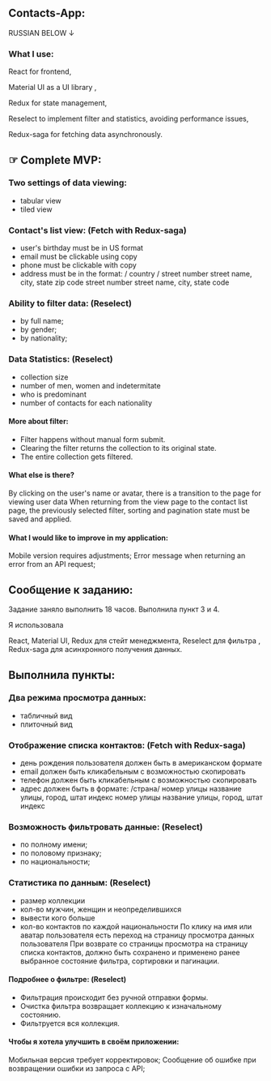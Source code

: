 ## Contacts-App:
RUSSIAN BELOW &#x2193;

### What I use:
React for frontend,

Material UI as a UI library ,

Redux for state management,

Reselect to implement filter and statistics, avoiding performance issues,

Redux-saga for fetching data asynchronously.

## &#9758; Complete MVP:

### Two settings of data viewing:
* tabular view
* tiled view

### Contact's list view: (Fetch with Redux-saga)
* user's birthday must be in US format
* email must be clickable using copy
* phone must be clickable with copy
* address must be in the format: / country / street number street name, city, state zip code
street number street name, city, state code

### Ability to filter data: (Reselect)
* by full name;
* by gender;
* by nationality;

### Data Statistics: (Reselect)
* collection size
* number of men, women and indetermitate
* who is predominant
* number of contacts for each nationality

#### More about filter: 
* Filter happens without manual form submit.
* Clearing the filter returns the collection to its original state.
* The entire collection gets filtered.

#### What else is there?
By clicking on the user's name or avatar, there is a transition to the page for viewing user data
When returning from the view page to the contact list page, the previously selected filter, sorting and pagination state must be saved and applied.

#### What I would like to improve in my application:
Mobile version requires adjustments;
Error message when returning an error from an API request;



## Сообщение к заданию:
Задание заняло выполнить 18 часов.
Выполнила пункт 3 и 4.

Я использовала 

React, 
Material UI, 
Redux для стейт менеджмента,
Reselect для фильтра ,
Redux-saga для асинхронного получения данных.

## Выполнила пункты:

### Два режима просмотра данных: 
* табличный вид 
* плиточный вид 

### Отображение списка контактов: (Fetch with Redux-saga)
* день рождения пользователя должен быть в американском формате 
* email должен быть кликабельным с возможностью скопировать 
* телефон должен быть кликабельным с возможностью скопировать 
* адрес должен быть в формате:   /страна/ номер улицы название улицы, город, штат индекс 
номер улицы название улицы, город, штат индекс 

### Возможность фильтровать данные: (Reselect)
* по полному имени;
* по половому признаку;
* по национальности; 

### Статистика по данным:  (Reselect)
* размер коллекции 
* кол-во мужчин, женщин и неопределившихся 
* вывести кого больше
* кол-во контактов по каждой национальности 
По клику на имя или аватар пользователя есть переход на страницу просмотра данных пользователя 
При возврате со страницы просмотра на страницу списка контактов, должно быть сохранено и применено ранее выбранное состояние фильтра, сортировки и пагинации.

#### Подробнее о фильтре: (Reselect)
* Фильтрация происходит без ручной отправки формы.
* Очистка фильтра возвращает коллекцию к изначальному состоянию.
* Фильтруется вся коллекция.

#### Чтобы я хотела улучшить в своём приложении:
Мобильная версия требует корректировок;
Сообщение об ошибке при возвращении ошибки из запроса c API;

